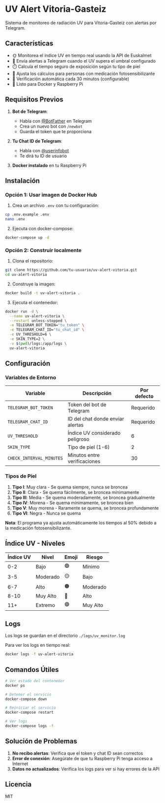 # UV Alert Vitoria-Gasteiz

Sistema de monitoreo de radiación UV para Vitoria-Gasteiz con alertas por Telegram.

## Características

- 🌞 Monitorea el índice UV en tiempo real usando la API de Euskalmet
- 📱 Envía alertas a Telegram cuando el UV supera el umbral configurado
- ⏱️ Calcula el tiempo seguro de exposición según tu tipo de piel
- 💊 Ajusta los cálculos para personas con medicación fotosensibilizante
- 🔄 Verificación automática cada 30 minutos (configurable)
- 🐳 Listo para Docker y Raspberry Pi

## Requisitos Previos

1. **Bot de Telegram**:
   - Habla con [@BotFather](https://t.me/botfather) en Telegram
   - Crea un nuevo bot con `/newbot`
   - Guarda el token que te proporciona

2. **Tu Chat ID de Telegram**:
   - Habla con [@userinfobot](https://t.me/userinfobot)
   - Te dirá tu ID de usuario

3. **Docker instalado** en tu Raspberry Pi
## Instalación

### Opción 1: Usar imagen de Docker Hub

1. Crea un archivo `.env` con tu configuración:
```bash
cp .env.example .env
nano .env
```

2. Ejecuta con docker-compose:
```bash
docker-compose up -d
```

### Opción 2: Construir localmente

1. Clona el repositorio:
```bash
git clone https://github.com/tu-usuario/uv-alert-vitoria.git
cd uv-alert-vitoria
```

2. Construye la imagen:
```bash
docker build -t uv-alert-vitoria .
```

3. Ejecuta el contenedor:
```bash
docker run -d \
  --name uv-alert-vitoria \
  --restart unless-stopped \
  -e TELEGRAM_BOT_TOKEN="tu_token" \
  -e TELEGRAM_CHAT_ID="tu_chat_id" \
  -e UV_THRESHOLD=6 \
  -e SKIN_TYPE=2 \
  -v $(pwd)/logs:/app/logs \
  uv-alert-vitoria
```
## Configuración

### Variables de Entorno

| Variable | Descripción | Por defecto |
|----------|-------------|-------------|
| `TELEGRAM_BOT_TOKEN` | Token del bot de Telegram | Requerido |
| `TELEGRAM_CHAT_ID` | ID del chat donde enviar alertas | Requerido |
| `UV_THRESHOLD` | Índice UV considerado peligroso | 6 |
| `SKIN_TYPE` | Tipo de piel (1-6) | 2 |
| `CHECK_INTERVAL_MINUTES` | Minutos entre verificaciones | 30 |

### Tipos de Piel

1. **Tipo I**: Muy clara - Se quema siempre, nunca se broncea
2. **Tipo II**: Clara - Se quema fácilmente, se broncea mínimamente
3. **Tipo III**: Media - Se quema moderadamente, se broncea gradualmente
4. **Tipo IV**: Morena - Se quema mínimamente, se broncea bien
5. **Tipo V**: Muy morena - Raramente se quema, se broncea profundamente
6. **Tipo VI**: Negra - Nunca se quema

**Nota**: El programa ya ajusta automáticamente los tiempos al 50% debido a la medicación fotosensibilizante.
## Índice UV - Niveles

| Índice UV | Nivel | Emoji | Riesgo |
|-----------|-------|-------|---------|
| 0-2 | Bajo | 🟢 | Mínimo |
| 3-5 | Moderado | 🟡 | Bajo |
| 6-7 | Alto | 🟠 | Moderado |
| 8-10 | Muy Alto | 🔴 | Alto |
| 11+ | Extremo | 🟣 | Muy Alto |

## Logs

Los logs se guardan en el directorio `./logs/uv_monitor.log`

Para ver los logs en tiempo real:
```bash
docker logs -f uv-alert-vitoria
```

## Comandos Útiles

```bash
# Ver estado del contenedor
docker ps

# Detener el servicio
docker-compose down

# Reiniciar el servicio
docker-compose restart

# Ver logs
docker-compose logs -f
```

## Solución de Problemas

1. **No recibo alertas**: Verifica que el token y chat ID sean correctos
2. **Error de conexión**: Asegúrate de que tu Raspberry Pi tenga acceso a Internet
3. **Datos no actualizados**: Verifica los logs para ver si hay errores de la API

## Licencia

MIT